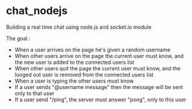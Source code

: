 # chat_nodejs
Building a real time chat using node.js and socket.io module

The goal :

- When a user arrives on the page he's given a random username
- When other users arrive on the page the current user must know, and the new user is added to the connected users list
- When other users quit the page the current user must know, and the looged out user is removed from the connected users list
- When a user is typing the other users must know
- If a user sends "@username message" then the message will be sent only to that user
- If a user send "/ping", the server must answer "pong", only to this user
